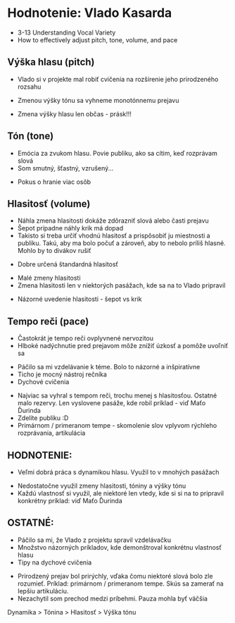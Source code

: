 # Hodnotenie: Vlado Kasarda
- 3-13 Understanding Vocal Variety
- How to effectively adjust pitch, tone, volume, and pace

## Výška hlasu (pitch)
- Vlado si v projekte mal robiť cvičenia na rozšírenie jeho prirodzeného rozsahu
- Zmenou výšky tónu sa vyhneme monotónnemu prejavu

- Zmena výšky hlasu len občas - prásk!!!

## Tón (tone)
- Emócia za zvukom hlasu. Povie publiku, ako sa cítim, keď rozprávam slová
- Som smutný, šťastný, vzrušený...

+ Pokus o hranie viac osôb

## Hlasitosť (volume)
- Náhla zmena hlasitosti dokáže zdôrazniť slová alebo časti prejavu
- Šepot prípadne náhly krik má dopad
- Takisto si treba určiť vhodnú hlasitosť a prispôsobiť ju miestnosti a publiku. Takú, aby ma bolo počuť a zároveň, aby to nebolo príliš hlasné. Mohlo by to divákov rušiť

+ Dobre určená štandardná hlasitosť
- Malé zmeny hlasitosti
- Zmena hlasitosti len v niektorých pasážach, kde sa na to Vlado pripravil
+ Názorné uvedenie hlasitosti - šepot vs krik

## Tempo reči (pace)
- Častokrát je tempo reči ovplyvnené nervozitou
- Hlboké nadýchnutie pred prejavom môže znížiť úzkosť a pomôže uvoľniť sa

+ Páčilo sa mi vzdelávanie k téme. Bolo to názorné a inšpiratívne
+ Ticho je mocný nástroj rečníka
+ Dychové cvičenia
- Najviac sa vyhral s tempom reči, trochu menej s hlasitosťou. Ostatné malo rezervy. Len vyslovene pasáže, kde robil príklad - viď Maťo Ďurinda
- Zdelíte publiku :D
- Primárnom / primeranom tempe - skomolenie slov vplyvom rýchleho rozprávania, artikulácia

## HODNOTENIE:
+ Veľmi dobrá práca s dynamikou hlasu. Využil to v mnohých pasážach
- Nedostatočne využil zmeny hlasitosti, tóniny a výšky tónu
- Každú vlastnosť si využil, ale niektoré len vtedy, kde si si na to pripravil konkrétny príklad: viď Maťo Ďurinda

## OSTATNÉ:
+ Páčilo sa mi, že Vlado z projektu spravil vzdelávačku
+ Množstvo názorných príkladov, kde demonštroval konkrétnu vlastnosť hlasu
+ Tipy na dychové cvičenia
- Prirodzený prejav bol prirýchly, vďaka čomu niektoré slová bolo zle rozumieť. Príklad: primárnom / primeranom tempe. Skús sa zamerať na lepšiu artikuláciu.
- Nezachytil som prechod medzi príbehmi. Pauza mohla byť väčšia

Dynamika > Tónina > Hlasitosť > Výška tónu